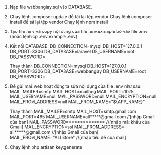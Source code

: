1.	Nạp file webbangiay.sql vào DATABASE.
2.	Chạy lệnh composer update để tải lại tệp vendor 
    Chạy lệnh composer install để tải lại tệp vendor 
    Chạy lệnh npm install 
3.	Tạo file .env và copy nội dung của file .env.exmaple bỏ vào file .env 
    (hoăc lệnh cp .env.example .env)
4.	Kết nối DATABASE:
    DB_CONNECTION=mysql
    DB_HOST=127.0.0.1
    DB_PORT=3306
    DB_DATABASE=laravel
    DB_USERNAME=root
    DB_PASSWORD=

    Thay thành
    DB_CONNECTION=mysql
    DB_HOST=127.0.0.1
    DB_PORT=3306
    DB_DATABASE=webbangiay
    DB_USERNAME=root
    DB_PASSWORD=

6.	Để gửi mail web hoạt động ta sửa nội dụng của file .env như sau:
    MAIL_MAILER=smtp
    MAIL_HOST=mailhog
    MAIL_PORT=1025
    MAIL_USERNAME=null
    MAIL_PASSWORD=null
    MAIL_ENCRYPTION=null
    MAIL_FROM_ADDRESS=null
    MAIL_FROM_NAME="${APP_NAME}"

    Thay thành 
    MAIL_MAILER=smtp
    MAIL_HOST=smtp.gmail.com
    MAIL_PORT=465
    MAIL_USERNAME=all*****@gmail.com    		//[nhập Gmail của bạn]
    MAIL_PASSWORD=*************         		//[nhập mật khẩu của Gmail]
    MAIL_ENCRYPTION=ssl
    MAIL_FROM_ADDRESS= all*****@gmail.com    	//[nhập Gmail của bạn]
    MAIL_FROM_NAME="ALLStore"                	//[nhập tiêu đề của mail]

7.	Chạy lệnh php artisan key:generate
